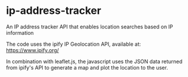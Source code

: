 # ip-address-tracker
An IP address tracker API that enables location searches based on IP information

The code uses the ipify IP Geolocation API, available at: https://www.ipify.org/

In combination with leaflet.js, the javascript uses the JSON data returned from ipify's API to generate a map and plot the location to the user.
